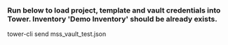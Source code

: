 ### Run below to load project, template and vault credentials into Tower.  Inventory 'Demo Inventory' should be already exists.

tower-cli send mss_vault_test.json
